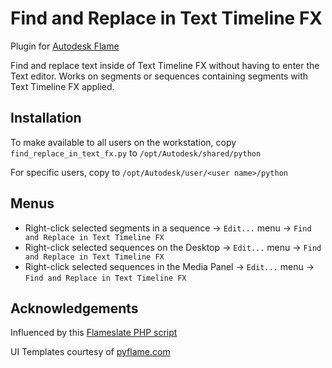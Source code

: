 # Find and Replace in Text Timeline FX

Plugin for [Autodesk Flame](http://www.autodesk.com/products/flame)

Find and replace text inside of Text Timeline FX without having to enter the Text editor.  Works on segments or sequences containing segments with Text Timeline FX applied.

## Installation
To make available to all users on the workstation, copy `find_replace_in_text_fx.py` to `/opt/Autodesk/shared/python`

For specific users, copy to `/opt/Autodesk/user/<user name>/python`

## Menus
 - Right-click selected segments in a sequence -> `Edit...` menu -> `Find and Replace in Text Timeline FX`
 - Right-click selected sequences on the Desktop -> `Edit...` menu -> `Find and Replace in Text Timeline FX`
 - Right-click selected sequences in the Media Panel -> `Edit...` menu -> `Find and Replace in Text Timeline FX`

## Acknowledgements
Influenced by this [Flameslate PHP script](http://github.com/ManChicken1911/flameslater)

UI Templates courtesy of [pyflame.com](http://www.pyflame.com)
